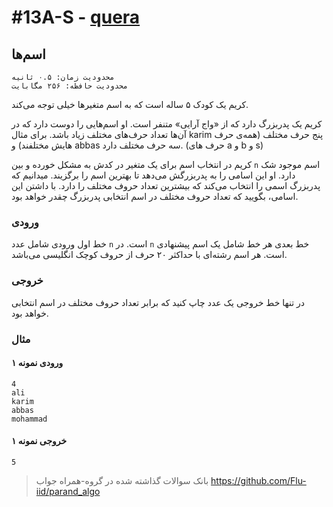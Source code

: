 # #13A-S - [quera](https://quera.org/problemset/2529)

## اسم‌ها

    محدودیت زمان: ۰.۵ ثانیه
    محدودیت حافظه: ۲۵۶ مگابایت

کریم یک کودک ۵ ساله است که به اسم متغیرها خیلی توجه می‌کند.

کریم یک پدربزرگ دارد که از «واج آرایی» متنفر است. او اسم‌هایی را دوست دارد که در آن‌ها تعداد حرف‌های مختلف زیاد باشد. برای مثال karim پنج حرف مختلف (همه‌ی حرف هایش مختلفند) و abbas سه حرف مختلف دارد. (حرف های a و b و s)

کریم در انتخاب اسم برای یک متغیر در کدش به مشکل خورده و بین `n` اسم موجود شک دارد. او این اسامی را به پدربزرگش می‌دهد تا بهترین اسم را برگزیند. میدانیم که پدربزرگ اسمی را انتخاب می‌کند که بیشترین تعداد حروف مختلف را دارد. با داشتن این اسامی، بگویید که تعداد حروف مختلف در اسم انتخابی پدربزرگ چقدر خواهد بود.

### ورودی

خط اول ورودی شامل عدد `n` است. در `n` خط بعدی هر خط شامل یک اسم پیشنهادی است. هر اسم رشته‌ای با حداکثر ۲۰ حرف از حروف کوچک انگلیسی می‌باشد.

### خروجی

در تنها خط خروجی یک عدد چاپ کنید که برابر تعداد حروف مختلف در اسم انتخابی خواهد بود.

### مثال

#### ورودی نمونه ۱

```
4
ali
karim
abbas
mohammad
```

#### خروجی نمونه ۱

```
5
```

> بانک سوالات گذاشته شده در گروه-همراه جواب
> https://github.com/Flu-iid/parand_algo
